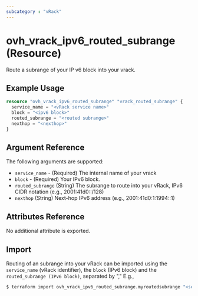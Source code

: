 ```yaml
---
subcategory : "vRack"
---
```


# ovh_vrack_ipv6_routed_subrange (Resource)

Route a subrange of your IP v6 block into your vrack.

## Example Usage

```terraform
resource "ovh_vrack_ipv6_routed_subrange" "vrack_routed_subrange" {
  service_name = "<vRack service name>"
  block = "<ipv6 block>"
  routed_subrange = "<routed subrange>"
  nexthop = "<nexthop>"
}
```

## Argument Reference

The following arguments are supported:

* `service_name` - (Required) The internal name of your vrack
* `block` - (Required) Your IPv6 block.
* `routed_subrange` (String) The subrange to route into your vRack, IPv6 CIDR notation (e.g., 2001:41d0::/128)
* `nexthop` (String) Next-hop IPv6 address (e.g., 2001:41d0:1:1994::1)

## Attributes Reference

No additional attribute is exported.

## Import

Routing of an subrange into your vRack can be imported using the `service_name` (vRack identifier), the `block` (IPv6 block) and the `routed_subrange (IPv6 block)`, separated by "," E.g.,

```bash
$ terraform import ovh_vrack_ipv6_routed_subrange.myroutedsubrange "<service_name>,<block>,<routed_subrange>"
```
